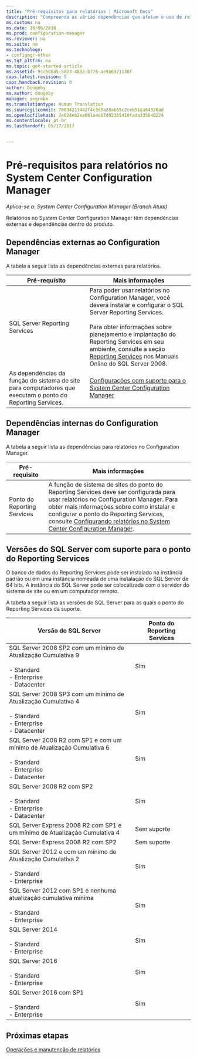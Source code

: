 ```yaml
---
title: "Pré-requisitos para relatórios | Microsoft Docs"
description: "Compreenda as várias dependências que afetam o uso de relatórios no System Center Configuration Manager."
ms.custom: na
ms.date: 10/06/2016
ms.prod: configuration-manager
ms.reviewer: na
ms.suite: na
ms.technology:
- configmgr-other
ms.tgt_pltfrm: na
ms.topic: get-started-article
ms.assetid: 9cc508a5-5023-4833-b776-ae9a6971138f
caps.latest.revision: 5
caps.handback.revision: 0
author: Dougeby
ms.author: dougeby
manager: angrobe
ms.translationtype: Human Translation
ms.sourcegitcommit: 70034213442f4c3d5a28ab65c2ceb51aa64320ad
ms.openlocfilehash: 2e624eb2ea061a4eb7d92365410fada335640224
ms.contentlocale: pt-br
ms.lasthandoff: 05/17/2017


---
```

# <a name="prerequisites-for-reporting-in-system-center-configuration-manager"></a>Pré-requisitos para relatórios no System Center Configuration Manager

*Aplica-se a: System Center Configuration Manager (Branch Atual)*

Relatórios no System Center Configuration Manager têm dependências externas e dependências dentro do produto.  

## <a name="dependencies-external-to-configuration-manager"></a>Dependências externas ao Configuration Manager  
 A tabela a seguir lista as dependências externas para relatórios.  

|Pré-requisito|Mais informações|  
|------------------|----------------------|  
|SQL Server Reporting Services|Para poder usar relatórios no Configuration Manager, você deverá instalar e configurar o SQL Server Reporting Services.<br /><br /> Para obter informações sobre planejamento e implantação do Reporting Services em seu ambiente, consulte a seção [Reporting Services](http://go.microsoft.com/fwlink/p/?LinkId=212032) nos Manuais Online do SQL Server 2008.|  
|As dependências da função do sistema de site para computadores que executam o ponto do Reporting Services.|[Configurações com suporte para o System Center Configuration Manager](../../../core/plan-design/configs/supported-configurations.md)|  

## <a name="dependencies-internal-to-configuration-manager"></a>Dependências internas do Configuration Manager  
 A tabela a seguir lista as dependências para relatórios no Configuration Manager.  

|Pré-requisito|Mais informações|  
|------------------|----------------------|  
|Ponto do Reporting Services|A função de sistema de sites do ponto do Reporting Services deve ser configurada para usar relatórios no Configuration Manager. Para obter mais informações sobre como instalar e configurar o ponto do Reporting Services, consulte [Configurando relatórios no System Center Configuration Manager](../../../core/servers/manage/configuring-reporting.md).|  

## <a name="supported-sql-server-versions-for-the-reporting-services-point"></a>Versões do SQL Server com suporte para o ponto do Reporting Services  
 O banco de dados do Reporting Services pode ser instalado na instância padrão ou em uma instância nomeada de uma instalação do SQL Server de 64 bits. A instância do SQL Server pode ser colocalizada com o servidor do sistema de site ou em um computador remoto.  

 A tabela a seguir lista as versões do SQL Server para as quais o ponto do Reporting Services dá suporte.  

|Versão do SQL Server|Ponto do Reporting Services|  
|------------------------|------------------------------|  
|SQL Server 2008 SP2 com um mínimo de Atualização Cumulativa 9<br /><br /> -   Standard<br />-   Enterprise<br />-   Datacenter|Sim|  
|SQL Server 2008 SP3 com um mínimo de Atualização Cumulativa 4<br /><br /> -   Standard<br />-   Enterprise<br />-   Datacenter|Sim|  
|SQL Server 2008 R2 com SP1 e com um mínimo de Atualização Cumulativa 6<br /><br /> -   Standard<br />-   Enterprise<br />-   Datacenter|Sim|  
|SQL Server 2008 R2 com SP2<br /><br /> -   Standard<br />-   Enterprise<br />-   Datacenter|Sim|  
|SQL Server Express 2008 R2 com SP1 e um mínimo de Atualização Cumulativa 4|Sem suporte|  
|SQL Server Express 2008 R2 com SP2|Sem suporte|  
|SQL Server 2012 e com um mínimo de Atualização Cumulativa 2<br /><br /> -   Standard<br />-   Enterprise|Sim|  
|SQL Server 2012 com SP1 e nenhuma atualização cumulativa mínima<br /><br /> -   Standard<br />-   Enterprise|Sim|  
|SQL Server 2014<br /><br /> -   Standard<br />-   Enterprise|Sim|
|SQL Server 2016<br /><br /> -   Standard<br />-   Enterprise|Sim|
|SQL Server 2016 com SP1<br /><br /> -   Standard<br />-   Enterprise|Sim|
## <a name="next-steps"></a>Próximas etapas
[Operações e manutenção de relatórios](operations-and-maintenance-for-reporting.md)


